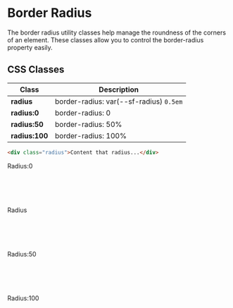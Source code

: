 # Border Radius

The border radius utility classes help manage the roundness of the corners of an element. These classes allow you to control the border-radius property easily.

## CSS Classes

<table class="d:t w">
<thead>
<tr><th>Class</th><th>Description</th></tr>
</thead>
<tbody>
<tr><td><b>radius</b></td><td>border-radius: var(--sf-radius) <code>0.5em</code></td></tr>
<tr><td><b>radius:0</b></td><td>border-radius: 0</td></tr>
<tr><td><b>radius:50</b></td><td>border-radius: 50%</td></tr>
<tr><td><b>radius:100</b></td><td>border-radius: 100%</td></tr>
</tbody>
</table>

```html
<div class="radius">Content that radius...</div>
```

<div class="example d:f">
  <div class="ta:c y:c:c radius:0">Radius:0</div>
  <div class="ta:c y:c:c radius">Radius</div>
  <div class="ta:c y:c:c radius:50">Radius:50</div>
  <div class="ta:c y:c:c radius:100">Radius:100</div>
</div>

<style scoped>
.example > div {
  --size: 100px;
  width: var(--size);
  height: var(--size);
}
</style>
